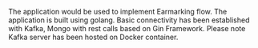 The application would be used to implement Earmarking flow.
The application is built using golang.
Basic connectivity has been established with Kafka, Mongo with rest calls based on Gin Framework.
Please note Kafka server has been hosted on Docker container.
